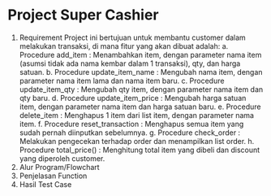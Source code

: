 # Project Super Cashier
1. Requirement
   Project ini bertujuan untuk membantu customer dalam melakukan transaksi, di mana fitur yang akan dibuat adalah:
   a. Procedure add_item : Menambahkan item, dengan parameter nama item (asumsi tidak ada nama kembar dalam 1 transaksi), qty, dan harga satuan.
   b. Procedure update_item_name : Mengubah nama item, dengan parameter nama item lama dan nama item baru.
   c. Procedure update_item_qty : Mengubah qty item, dengan parameter nama item dan qty baru.
   d. Procedure update_item_price : Mengubah harga satuan item, dengan parameter nama item dan harga satuan baru.
   e. Procedure delete_item : Menghapus 1 item dari list item, dengan parameter nama item.
   f. Procedure reset_transaction : Menghapus semua item yang sudah pernah diinputkan sebelumnya.
   g. Procedure check_order : Melakukan pengecekan terhadap order dan menampilkan list order.
   h. Procedure total_price() : Menghitung total item yang dibeli dan discount yang diperoleh customer.
3. Alur Program/Flowchart
4. Penjelasan Function
5. Hasil Test Case
